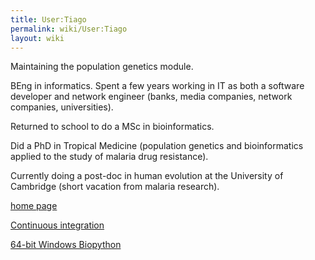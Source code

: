 ```yaml
---
title: User:Tiago
permalink: wiki/User:Tiago
layout: wiki
---
```


Maintaining the population genetics module.

BEng in informatics. Spent a few years working in IT as both a software
developer and network engineer (banks, media companies, network
companies, universities).

Returned to school to do a MSc in bioinformatics.

Did a PhD in Tropical Medicine (population genetics and bioinformatics
applied to the study of malaria drug resistance).

Currently doing a post-doc in human evolution at the University of
Cambridge (short vacation from malaria research).

[home page](http://tiago.org)

[Continuous integration](Continuous_integration "wikilink")

[64-bit Windows Biopython](64-bit_Windows_Biopython "wikilink")
